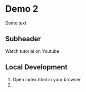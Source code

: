 # Demo 2
Some text

## Subheader
Watch tutorial on Youtube

## Local Development
1. Open index.html in your browser
2. 